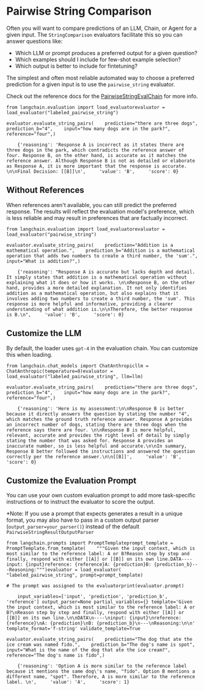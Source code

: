 Pairwise String Comparison
==========================

Often you will want to compare predictions of an LLM, Chain, or Agent for a given input. The `StringComparison` evaluators facilitate this so you can answer questions like:

*   Which LLM or prompt produces a preferred output for a given question?
*   Which examples should I include for few-shot example selection?
*   Which output is better to include for fintetuning?

The simplest and often most reliable automated way to choose a preferred prediction for a given input is to use the `pairwise_string` evaluator.

Check out the reference docs for the [PairwiseStringEvalChain](https://api.python.langchain.com/en/latest/evaluation/langchain.evaluation.comparison.eval_chain.PairwiseStringEvalChain.html#langchain.evaluation.comparison.eval_chain.PairwiseStringEvalChain) for more info.

    from langchain.evaluation import load_evaluatorevaluator = load_evaluator("labeled_pairwise_string")

    evaluator.evaluate_string_pairs(    prediction="there are three dogs",    prediction_b="4",    input="how many dogs are in the park?",    reference="four",)

        {'reasoning': 'Response A is incorrect as it states there are three dogs in the park, which contradicts the reference answer of four. Response B, on the other hand, is accurate as it matches the reference answer. Although Response B is not as detailed or elaborate as Response A, it is more important that the response is accurate. \n\nFinal Decision: [[B]]\n',     'value': 'B',     'score': 0}

Without References[](#without-references "Direct link to Without References")
------------------------------------------------------------------------------

When references aren't available, you can still predict the preferred response. The results will reflect the evaluation model's preference, which is less reliable and may result in preferences that are factually incorrect.

    from langchain.evaluation import load_evaluatorevaluator = load_evaluator("pairwise_string")

    evaluator.evaluate_string_pairs(    prediction="Addition is a mathematical operation.",    prediction_b="Addition is a mathematical operation that adds two numbers to create a third number, the 'sum'.",    input="What is addition?",)

        {'reasoning': "Response A is accurate but lacks depth and detail. It simply states that addition is a mathematical operation without explaining what it does or how it works. \n\nResponse B, on the other hand, provides a more detailed explanation. It not only identifies addition as a mathematical operation, but also explains that it involves adding two numbers to create a third number, the 'sum'. This response is more helpful and informative, providing a clearer understanding of what addition is.\n\nTherefore, the better response is B.\n",     'value': 'B',     'score': 0}

Customize the LLM[](#customize-the-llm "Direct link to Customize the LLM")
---------------------------------------------------------------------------

By default, the loader uses `gpt-4` in the evaluation chain. You can customize this when loading.

    from langchain.chat_models import ChatAnthropicllm = ChatAnthropic(temperature=0)evaluator = load_evaluator("labeled_pairwise_string", llm=llm)

    evaluator.evaluate_string_pairs(    prediction="there are three dogs",    prediction_b="4",    input="how many dogs are in the park?",    reference="four",)

        {'reasoning': 'Here is my assessment:\n\nResponse B is better because it directly answers the question by stating the number "4", which matches the ground truth reference answer. Response A provides an incorrect number of dogs, stating there are three dogs when the reference says there are four. \n\nResponse B is more helpful, relevant, accurate and provides the right level of detail by simply stating the number that was asked for. Response A provides an inaccurate number, so is less helpful and accurate.\n\nIn summary, Response B better followed the instructions and answered the question correctly per the reference answer.\n\n[[B]]',     'value': 'B',     'score': 0}

Customize the Evaluation Prompt[](#customize-the-evaluation-prompt "Direct link to Customize the Evaluation Prompt")
---------------------------------------------------------------------------------------------------------------------

You can use your own custom evaluation prompt to add more task-specific instructions or to instruct the evaluator to score the output.

\*Note: If you use a prompt that expects generates a result in a unique format, you may also have to pass in a custom output parser (`output_parser=your_parser()`) instead of the default `PairwiseStringResultOutputParser`

    from langchain.prompts import PromptTemplateprompt_template = PromptTemplate.from_template(    """Given the input context, which is most similar to the reference label: A or B?Reason step by step and finally, respond with either [[A]] or [[B]] on its own line.DATA----input: {input}reference: {reference}A: {prediction}B: {prediction_b}---Reasoning:""")evaluator = load_evaluator(    "labeled_pairwise_string", prompt=prompt_template)

    # The prompt was assigned to the evaluatorprint(evaluator.prompt)

        input_variables=['input', 'prediction', 'prediction_b', 'reference'] output_parser=None partial_variables={} template='Given the input context, which is most similar to the reference label: A or B?\nReason step by step and finally, respond with either [[A]] or [[B]] on its own line.\n\nDATA\n----\ninput: {input}\nreference: {reference}\nA: {prediction}\nB: {prediction_b}\n---\nReasoning:\n\n' template_format='f-string' validate_template=True

    evaluator.evaluate_string_pairs(    prediction="The dog that ate the ice cream was named fido.",    prediction_b="The dog's name is spot",    input="What is the name of the dog that ate the ice cream?",    reference="The dog's name is fido",)

        {'reasoning': 'Option A is more similar to the reference label because it mentions the same dog\'s name, "fido". Option B mentions a different name, "spot". Therefore, A is more similar to the reference label. \n',     'value': 'A',     'score': 1}